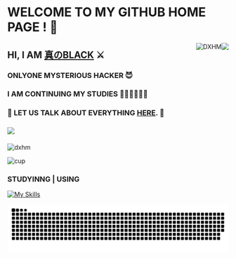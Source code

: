 # WELCOME TO MY GITHUB HOME PAGE ! 👋



<img align='right' src='https://github-readme-stats.vercel.app/api?username=DXHM&show_icons=true&&theme=default&hide=["contribs"]&&hide_title=true' /> 
<p><img align="right" src="https://github-readme-streak-stats.herokuapp.com/?user=DXHM" alt="DXHM" /></p>

## HI, I AM [真のBLACK](https://pureblack.eu.org/about) ⚔
### ONLYONE MYSTERIOUS HACKER 😈
### I AM CONTINUING MY STUDIES 👨🏻‍💻👩🏻‍💻

### 💬 LET US TALK ABOUT EVERYTHING [HERE](https://github.com/DXHM/DXHM/issues). 🤤

### ![](https://visitor-badge.laobi.icu/badge?page_id=DXHM.DXHM)

![dxhm](https://count.getloli.com/get/@dxhm?theme=rule34)

![cup](https://github-profile-trophy.vercel.app/?username=dxhm&theme=dark_lover)

### STUDYINNG | USING

[![My Skills](https://skillicons.dev/icons?i=c,python,linux,markdown,java,js,html,css,github,arduino,vim,visualstudio,vscode,eclipse,idea)](https://skillicons.dev)

![snake](https://raw.githubusercontent.com/DXHM/DXHM/main/ation/github-contribution-grid-snake.svg)
